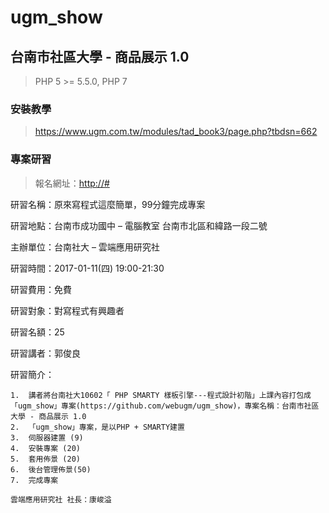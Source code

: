 # ugm_show

## 台南市社區大學 - 商品展示 1.0

> PHP 5 >= 5.5.0, PHP 7

### 安裝教學

> <https://www.ugm.com.tw/modules/tad_book3/page.php?tbdsn=662>


### 專案研習
> 報名網址：<http://#>

研習名稱：原來寫程式這麼簡單，99分鐘完成專案

研習地點：台南市成功國中 – 電腦教室
          台南市北區和緯路一段二號

主辦單位：台南社大 – 雲端應用研究社

研習時間：2017-01-11(四) 19:00-21:30

研習費用：免費

研習對象：對寫程式有興趣者

研習名額：25

研習講者：郭俊良


研習簡介：

	1.	講者將台南社大10602「 PHP SMARTY 樣板引擎---程式設計初階」上課內容打包成「ugm_show」專案(https://github.com/webugm/ugm_show)，專案名稱：台南市社區大學 - 商品展示 1.0
	2.	「ugm_show」專案，是以PHP + SMARTY建置
	3.	伺服器建置 (9)
	4.	安裝專案 (20)
	5.	套用佈景 (20)
	6.	後台管理佈景(50)
	7.	完成專案

	雲端應用研究社 社長：康峻溢 
